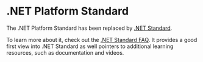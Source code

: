 ﻿# .NET Platform Standard

The .NET Platform Standard has been replaced by [.NET Standard][netstandard].

To learn more about it, check out the [.NET Standard FAQ][netstandard-faq]. It
provides a good first view into .NET Standard as well pointers to additional
learning resources, such as documentation and videos.

[netstandard]: https://github.com/dotnet/standard
[netstandard-faq]: https://github.com/dotnet/standard/blob/master/docs/faq.md
